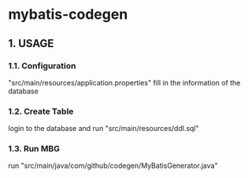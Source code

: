 # mybatis-codegen
## 1. USAGE
### 1.1. Configuration
"src/main/resources/application.properties" fill in the information of the database

### 1.2. Create Table
login to the database and run "src/main/resources/ddl.sql"

### 1.3. Run MBG
run "src/main/java/com/github/codegen/MyBatisGenerator.java"
